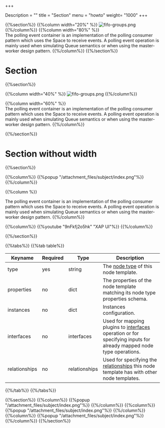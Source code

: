 +++

Description = ""
title = "Section"
menu = "howto"
weight= "1000"
+++


 {{%section%}}
 {{%column width="20%" %}}
 ![fifo-groups.png](/attachment_files/subject/index.png)
 {{%/column%}}
 {{%column width="80%" %}}
 <br>
 The polling event container is an implementation of the polling consumer pattern which uses the Space to receive events.
 A polling event operation is mainly used when simulating Queue semantics or when using the master-worker design pattern.
 {{%/column%}}
 {{%/section%}}

 
# Section

{{%section%}}

{{%column width="40%" %}}
![fifo-groups.png](/attachment_files/subject/index.png)
{{%/column%}}


{{%column width="60%" %}}
<br>
The polling event container is an implementation of the polling consumer pattern which uses the Space to receive events.
 A polling event operation is mainly used when simulating Queue semantics or when using the master-worker design pattern.
{{%/column%}}

{{%/section%}}


# Section without width

 {{%section%}}

 {{%column%}}
 {{%popup "/attachment_files/subject/index.png"%}}
 {{%/column%}}


 {{%column  %}}

 The polling event container is an implementation of the polling consumer pattern which uses the Space to receive events.
  A polling event operation is mainly used when simulating Queue semantics or when using the master-worker design pattern.
 {{%/column%}}

 {{%column%}}
  {{%youtube "9nFkfj2o5hk" "XAP UI"%}}
  {{%/column%}}

 {{%/section%}}



{{%tabs%}}
{{%tab table%}}

Keyname       | Required | Type          | Description
-----------   | -------- | ----          | -----------
type          | yes      | string        | The [node type](dsl-spec-node-types.html) of this node template.
properties    | no       | dict          | The properties of the node template matching its node type properties schema.
instances     | no       | dict          | Instances configuration.
interfaces    | no       | interfaces    | Used for mapping plugins to [interfaces](dsl-spec-interfaces.html) operation or for specifying inputs for already mapped node type operations.
relationships | no       | relationships | Used for specifying the [relationships](dsl-spec-relationships.html) this node template has with other node templates.
{{%/tab%}}
{{%/tabs%}}

{{%section%}}
  {{%column%}}
  {{%popup "/attachment_files/subject/index.png"%}}
  {{%/column%}}
  {{%column%}}
  {{%popup "/attachment_files/subject/index.png"%}}
  {{%/column%}}
  {{%column%}}
  {{%popup "/attachment_files/subject/index.png"%}}
  {{%/column%}}
{{%/section%}}